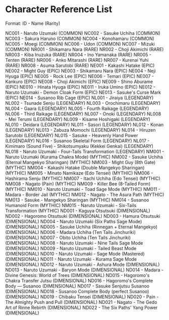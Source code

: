# Character Reference List

Format: ID - Name (Rarity)

NC001 - Naruto Uzumaki (COMMON)
NC002 - Sasuke Uchiha (COMMON)
NC003 - Sakura Haruno (COMMON)
NC004 - Konohamaru (COMMON)
NC005 - Moegi (COMMON)
NC006 - Udon (COMMON)
NC007 - Mizuki (COMMON)
NR001 - Shikamaru Nara (RARE)
NR002 - Choji Akimichi (RARE)
NR003 - Kiba Inuzuka (RARE)
NR004 - Ino Yamanaka (RARE)
NR005 - Tenten (RARE)
NR006 - Anko Mitarashi (RARE)
NR007 - Kurenai Yuhi (RARE)
NR008 - Asuma Sarutobi (RARE)
NE001 - Kakashi Hatake (EPIC)
NE002 - Might Guy (EPIC)
NE003 - Shikamaru Nara (EPIC)
NE004 - Neji Hyuga (EPIC)
NE005 - Rock Lee (EPIC)
NE006 - Temari (EPIC)
NE007 - Kankuro (EPIC)
NE008 - Choji Akimichi (EPIC)
NE009 - Shino Aburame (EPIC)
NE010 - Hinata Hyuga (EPIC)
NE011 - Iruka Umino (EPIC)
NE012 - Naruto Uzumaki - Demon Cloak Form (EPIC)
NE013 - Sasuke's Curse Mark (EPIC)
NE014 - Susanoo Rib Cage (EPIC)
NL001 - Jiraiya (LEGENDARY)
NL002 - Tsunade Senju (LEGENDARY)
NL003 - Orochimaru (LEGENDARY)
NL004 - Gaara (LEGENDARY)
NL005 - Fourth Raikage (LEGENDARY)
NL006 - Third Raikage (LEGENDARY)
NL007 - Onoki (LEGENDARY)
NL008 - Mei Terumi (LEGENDARY)
NL009 - Kisame Hoshigaki (LEGENDARY)
NL010 - Deidara (LEGENDARY)
NL011 - Sasori (LEGENDARY)
NL012 - Konan (LEGENDARY)
NL013 - Zabuza Momochi (LEGENDARY)
NL014 - Hiruzen Sarutobi (LEGENDARY)
NL015 - Sasuke - Heavenly Hand Power (LEGENDARY)
NL016 - Susanoo Skeletal Form (LEGENDARY)
NL017 - Kimimaro (Sound Five) - Shikotsumyaku (Kekkei Genkai) (LEGENDARY)
NL018 - Naruto Uzumaki - Four-Tails Transformation (LEGENDARY)
NM001 - Naruto Uzumaki (Kurama Chakra Mode) (MYTHIC)
NM002 - Sasuke Uchiha (Eternal Mangekyo Sharingan) (MYTHIC)
NM003 - Might Guy (8th Gate) (MYTHIC)
NM004 - Kakashi Hatake (Double Mangekyo Sharingan) (MYTHIC)
NM005 - Minato Namikaze (Edo Tensei) (MYTHIC)
NM006 - Hashirama Senju (MYTHIC)
NM007 - Itachi Uchiha (Edo Tensei) (MYTHIC)
NM008 - Nagato (Pain) (MYTHIC)
NM009 - Killer Bee (8-Tailed Form) (MYTHIC)
NM010 - Naruto Uzumaki - Toad Sage Mode (MYTHIC)
NM011 - Madara - Border Jail (MYTHIC)
NM012 - Nagato - The Asura Path (MYTHIC)
NM013 - Sasuke - Mangekyo Sharingan (MYTHIC)
NM014 - Susanoo Humanoid Form (MYTHIC)
NM015 - Naruto Uzumaki - Six-Tails Transformation (MYTHIC)
ND001 - Kaguya Otsutsuki (DIMENSIONAL)
ND002 - Hagoromo Otsutsuki (DIMENSIONAL)
ND003 - Hamura Otsutsuki (DIMENSIONAL)
ND004 - Naruto Uzumaki (Six Paths Sage Mode) (DIMENSIONAL)
ND005 - Sasuke Uchiha (Rinnegan + Eternal Mangekyo) (DIMENSIONAL)
ND006 - Madara Uchiha (Ten Tails Jinchuriki) (DIMENSIONAL)
ND007 - Obito Uchiha (Ten Tails Jinchuriki) (DIMENSIONAL)
ND008 - Naruto Uzumaki - Nine Tails Sage Mode (DIMENSIONAL)
ND009 - Naruto Uzumaki - Tailed Beast Mode (DIMENSIONAL)
ND010 - Naruto Uzumaki - Sage Mode (Mastered) (DIMENSIONAL)
ND011 - Naruto Uzumaki - Kurama Sage Mode (DIMENSIONAL)
ND012 - Naruto Uzumaki - Ashura Mode (DIMENSIONAL)
ND013 - Naruto Uzumaki - Baryon Mode (DIMENSIONAL)
ND014 - Madara - Divine Genesis: World of Trees (DIMENSIONAL)
ND015 - Hagoromo's Chakra Transfer Jutsu (DIMENSIONAL)
ND016 - Hagoromo's Complete Body — Susanoo (DIMENSIONAL)
ND017 - Sasuke Senjutsu Susanoo (DIMENSIONAL)
ND018 - Susanoo Complete Body (perfect Susanoo) (DIMENSIONAL)
ND019 - Chibaku Tensei (DIMENSIONAL)
ND020 - Pain - The Almighty Push and Pull (DIMENSIONAL)
ND021 - Nagato - The Gedo Art of Rinne Rebirth (DIMENSIONAL)
ND022 - The Six Paths' Yang Power (DIMENSIONAL)
